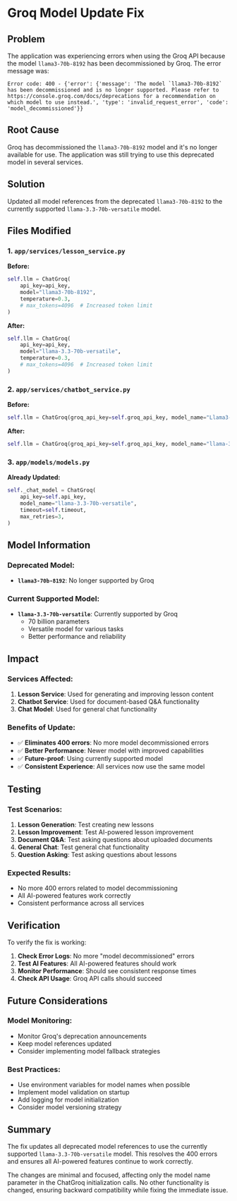 # Groq Model Update Fix

## Problem
The application was experiencing errors when using the Groq API because the model `llama3-70b-8192` has been decommissioned by Groq. The error message was:

```
Error code: 400 - {'error': {'message': 'The model `llama3-70b-8192` has been decommissioned and is no longer supported. Please refer to https://console.groq.com/docs/deprecations for a recommendation on which model to use instead.', 'type': 'invalid_request_error', 'code': 'model_decommissioned'}}
```

## Root Cause
Groq has decommissioned the `llama3-70b-8192` model and it's no longer available for use. The application was still trying to use this deprecated model in several services.

## Solution
Updated all model references from the deprecated `llama3-70b-8192` to the currently supported `llama-3.3-70b-versatile` model.

## Files Modified

### 1. **`app/services/lesson_service.py`**
**Before:**
```python
self.llm = ChatGroq(
    api_key=api_key,
    model="llama3-70b-8192",
    temperature=0.3,
    # max_tokens=4096  # Increased token limit
)
```

**After:**
```python
self.llm = ChatGroq(
    api_key=api_key,
    model="llama-3.3-70b-versatile",
    temperature=0.3,
    # max_tokens=4096  # Increased token limit
)
```

### 2. **`app/services/chatbot_service.py`**
**Before:**
```python
self.llm = ChatGroq(groq_api_key=self.groq_api_key, model_name="Llama3-8b-8192")
```

**After:**
```python
self.llm = ChatGroq(groq_api_key=self.groq_api_key, model_name="llama-3.3-70b-versatile")
```

### 3. **`app/models/models.py`**
**Already Updated:**
```python
self._chat_model = ChatGroq(
    api_key=self.api_key,
    model_name="llama-3.3-70b-versatile",
    timeout=self.timeout,
    max_retries=3,
)
```

## Model Information

### Deprecated Model:
- **`llama3-70b-8192`**: No longer supported by Groq

### Current Supported Model:
- **`llama-3.3-70b-versatile`**: Currently supported by Groq
  - 70 billion parameters
  - Versatile model for various tasks
  - Better performance and reliability

## Impact

### Services Affected:
1. **Lesson Service**: Used for generating and improving lesson content
2. **Chatbot Service**: Used for document-based Q&A functionality
3. **Chat Model**: Used for general chat functionality

### Benefits of Update:
- ✅ **Eliminates 400 errors**: No more model decommissioned errors
- ✅ **Better Performance**: Newer model with improved capabilities
- ✅ **Future-proof**: Using currently supported model
- ✅ **Consistent Experience**: All services now use the same model

## Testing

### Test Scenarios:
1. **Lesson Generation**: Test creating new lessons
2. **Lesson Improvement**: Test AI-powered lesson improvement
3. **Document Q&A**: Test asking questions about uploaded documents
4. **General Chat**: Test general chat functionality
5. **Question Asking**: Test asking questions about lessons

### Expected Results:
- No more 400 errors related to model decommissioning
- All AI-powered features work correctly
- Consistent performance across all services

## Verification

To verify the fix is working:

1. **Check Error Logs**: No more "model decommissioned" errors
2. **Test AI Features**: All AI-powered features should work
3. **Monitor Performance**: Should see consistent response times
4. **Check API Usage**: Groq API calls should succeed

## Future Considerations

### Model Monitoring:
- Monitor Groq's deprecation announcements
- Keep model references updated
- Consider implementing model fallback strategies

### Best Practices:
- Use environment variables for model names when possible
- Implement model validation on startup
- Add logging for model initialization
- Consider model versioning strategy

## Summary

The fix updates all deprecated model references to use the currently supported `llama-3.3-70b-versatile` model. This resolves the 400 errors and ensures all AI-powered features continue to work correctly.

The changes are minimal and focused, affecting only the model name parameter in the ChatGroq initialization calls. No other functionality is changed, ensuring backward compatibility while fixing the immediate issue.


